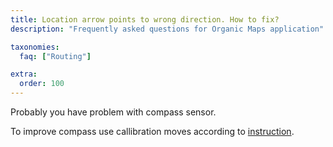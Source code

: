 ```yaml
---
title: Location arrow points to wrong direction. How to fix?
description: "Frequently asked questions for Organic Maps application"

taxonomies:
  faq: ["Routing"]

extra:
  order: 100
---
```


Probably you have problem with compass sensor.

To improve compass use callibration moves according to [instruction](https://www.youtube.com/watch?v=-Uq7AmSAjt8).
